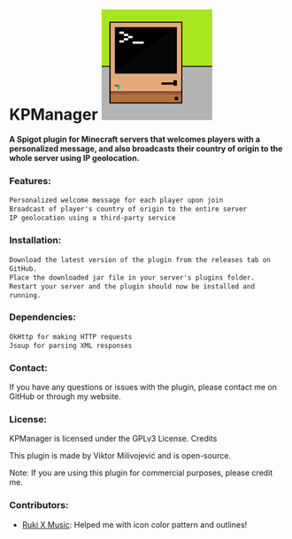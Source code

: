 # KPManager <img src="https://github.com/Kame03/KPManager/blob/master/assets/icon/icon.png" alt="icon" width="200"/>


**A Spigot plugin for Minecraft servers that welcomes players with a personalized message, and also broadcasts their country of origin to the whole server using IP geolocation.**

### Features:

    Personalized welcome message for each player upon join
    Broadcast of player's country of origin to the entire server
    IP geolocation using a third-party service

### Installation:

    Download the latest version of the plugin from the releases tab on GitHub.
    Place the downloaded jar file in your server's plugins folder.
    Restart your server and the plugin should now be installed and running.

### Dependencies:

    OkHttp for making HTTP requests
    Jsoup for parsing XML responses

### Contact:
If you have any questions or issues with the plugin, please contact me on GitHub or through my website.

### License:
KPManager is licensed under the GPLv3 License.
Credits

This plugin is made by Viktor Milivojević and is open-source.

Note: If you are using this plugin for commercial purposes, please credit me.

### Contributors:
- [Ruki X Music](https://www.youtube.com/@RukiXMusic): Helped me with icon color pattern and outlines!
